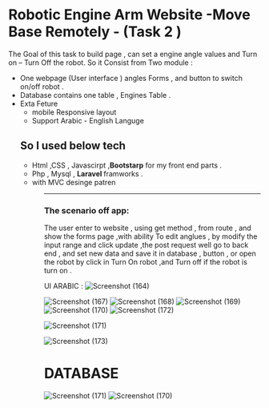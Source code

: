 <h1>Robotic Engine Arm Website -Move Base Remotely -  (Task 2 )</h1>
<p>
The Goal of this task to build page , can set a engine angle values and Turn on – Turn Off the robot. 
So it Consist from Two module : </p>
<ul>
    <li>	One webpage (User interface ) angles Forms , and button to switch on/off robot .</li>
    <li>Database contains one table , Engines  Table  .</li> 
    <li>
  Exta Feture
        <ul>
            <li> mobile  Responsive layout  </li>
            <li>         Support Arabic - English Languge </li>

    
</ul>    
<h2> So I used  below tech </h2>
<ul>
    <li>Html ,CSS , Javascirpt ,<strong>Bootstarp</strong> for my front end parts . </li>
    <li>Php , Mysql , <strong> Laravel </strong> framworks . </li>
    <li> with MVC desinge patren </li>
<ul>

<hr>
 <h3>
The scenario off app: 
    </h3>
 <p>   
The user enter to website , using get method , from route , and show the forms page ,with ability 
To edit anglues , by modify the input range and click update ,the post request well go to back end , and set new data and save it in database ,  button , or open the robot by click in 
Turn On robot ,and Turn off if the robot is turn on  . 
    </p>



UI ARABIC  :
   ![Screenshot (164)](https://user-images.githubusercontent.com/38506780/122871165-4fc67400-d337-11eb-9f34-9f299e7aaebe.png)

 ![Screenshot (167)](https://user-images.githubusercontent.com/38506780/122871286-75ec1400-d337-11eb-99ca-cbfa1bcc9136.png)
![Screenshot (168)](https://user-images.githubusercontent.com/38506780/122871288-771d4100-d337-11eb-931d-47f584f35fab.png)
![Screenshot (169)](https://user-images.githubusercontent.com/38506780/122871295-77b5d780-d337-11eb-9577-749db723f8c4.png)
![Screenshot (170)](https://user-images.githubusercontent.com/38506780/122871302-797f9b00-d337-11eb-992d-fc86c3076db1.png)
![Screenshot (172)](https://user-images.githubusercontent.com/38506780/122871349-88fee400-d337-11eb-84b4-cc063e9c7b4c.png)

![Screenshot (171)](https://user-images.githubusercontent.com/38506780/122871343-869c8a00-d337-11eb-8299-b1ceaa37217e.png)
    
![Screenshot (173)](https://user-images.githubusercontent.com/38506780/122871653-0165a500-d338-11eb-84f8-8d3a7333e9f4.png)
    <H1> DATABASE </H1>

![Screenshot (171)](https://user-images.githubusercontent.com/38506780/122871948-69b48680-d338-11eb-85ee-f7d542ac8343.png)
![Screenshot (170)](https://user-images.githubusercontent.com/38506780/122871962-6f11d100-d338-11eb-8379-7908565414c7.png)


